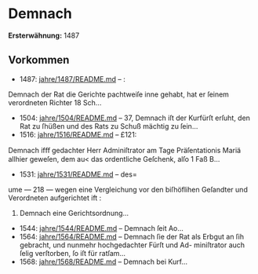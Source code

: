 # Demnach

**Ersterwähnung:** 1487

## Vorkommen
- 1487: [jahre/1487/README.md](../jahre/1487/README.md) – :

Demnach der Rat die Gerichte pachtweiſe inne gehabt,
hat er ſeinem verordneten Richter 18 Sch...
- 1504: [jahre/1504/README.md](../jahre/1504/README.md) – 37, Demnach iſt der Kurfürſt
erſuht, den Rat zu ſhüßen und des Rats zu Schuß
mächtig zu ſein...
- 1516: [jahre/1516/README.md](../jahre/1516/README.md) – £121:

Demnach ifﬀ gedachter Herr Adminiſtrator am Tage
Präſentationis Mariä allhier geweſen, dem au< das
ordentliche Geſchenk, alſo 1 Faß B...
- 1531: [jahre/1531/README.md](../jahre/1531/README.md) – des=


ume
— 218 —
wegen eine Vergleichung vor den biſhöflihen Geſandter
und Verordneten aufgerichtet ift :

1) Demnach eine Gerichtsordnung...
- 1544: [jahre/1544/README.md](../jahre/1544/README.md) – Demnach ſeit Ao...
- 1564: [jahre/1564/README.md](../jahre/1564/README.md) – Demnach ſie der Rat als Erbgut an
ſih gebracht, und nunmehr hochgedachter Fürſt und Ad-
miniſtrator auch ſelig verſtorben, ſo iſt für ratſam...
- 1568: [jahre/1568/README.md](../jahre/1568/README.md) – Demnach bei Kurf...
